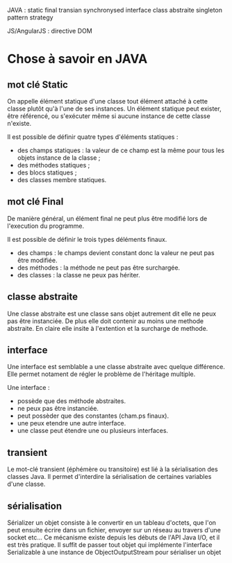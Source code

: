 JAVA :
static
final
transian
synchronysed
interface 
class abstraite
singleton
pattern strategy


JS/AngularJS : 
directive
DOM

# Chose à savoir en JAVA

## mot clé Static

On appelle élément statique d'une classe tout élément attaché à cette classe plutôt qu'à l'une de ses instances. Un élément statique peut exister, être référencé, ou s'exécuter même si aucune instance de cette classe n'existe.

Il est possible de définir quatre types d'éléments statiques :

* des champs statiques : la valeur de ce champ est la même pour tous les objets instance de la classe ;
* des méthodes statiques ;
* des blocs statiques ;
* des classes membre statiques.

## mot clé Final

De manière général, un élément final ne peut plus être modifié lors de l'execution du programme. 

Il est possible de définir le trois types déléments finaux.

* des champs : le champs devient constant donc la valeur ne peut pas être modifiée.
* des méthodes : la méthode ne peut pas être surchargée.
* des classes : la classe ne peux pas hériter.

## classe abstraite

Une classe abstraite est une classe sans objet autrement dit elle ne peux pas être instanciée.
De plus elle doit contenir au moins une methode abstraite. En claire elle insite à l'extention et la surcharge de methode.

## interface

Une interface est semblable a une classe abstraite avec quelque différence. Elle permet notament de régler le problème de l'héritage
multiple.

Une interface :

* possède que des méthode abstraites.
* ne peux pas être instanciée.
* peut possèder que des constantes (cham.ps finaux).
* une  peux etendre une autre interface.
* une classe peut étendre une ou plusieurs interfaces.

## transient

Le mot-clé transient (éphémère ou transitoire) est lié à la sérialisation des classes Java. Il permet d'interdire la sérialisation de certaines variables d'une classe.

## sérialisation

Sérializer un objet consiste à le convertir en un tableau d'octets, que l'on peut ensuite écrire dans un fichier, envoyer sur un réseau au travers d'une socket etc... Ce mécanisme existe depuis les débuts de l'API Java I/O, et il est très pratique. Il suffit de passer tout objet qui implémente l'interface Serializable à une instance de ObjectOutputStream pour sérialiser un objet




